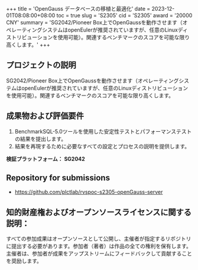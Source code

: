 +++
title = 'OpenGauss データベースの移植と最適化'
date = 2023-12-01T08:08:00+08:00
toc = true
slug = 'S2305'
cid = 'S2305'
award = '20000 CNY'
summary = 'SG2042/Pioneer Box上でOpenGaussを動作させます（オペレーティングシステムはopenEulerが推奨されていますが、任意のLinuxディストリビューションを使用可能）。関連するベンチマークのスコアを可能な限り高くします。'
+++

## プロジェクトの説明

SG2042/Pioneer Box上でOpenGaussを動作させます（オペレーティングシステムはopenEulerが推奨されていますが、任意のLinuxディストリビューションを使用可能）。関連するベンチマークのスコアを可能な限り高くします。

## 成果物および評価要件

1. BenchmarkSQL-5.0ツールを使用した安定性テストとパフォーマンステストの結果を提出します。
2. 結果を再現するために必要なすべての設定とプロセスの説明を提供します。

**検証プラットフォーム： SG2042**

## Repository for submissions

- https://github.com/plctlab/rvspoc-s2305-openGauss-server

## 知的財産権およびオープンソースライセンスに関する説明：

すべての参加成果はオープンソースとして公開し、主催者が指定するリポジトリに提出する必要があります。参加者（著者）は作品の全ての権利を保有します。主催者は、参加者が成果をアップストリームにフィードバックして貢献することを奨励します。
